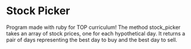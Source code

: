 # Stock Picker
Program made with ruby for TOP curriculum!
The method stock_picker takes an array of stock prices, one for each hypothetical day. It returns a pair of days representing the best day to buy and the best day to sell.
